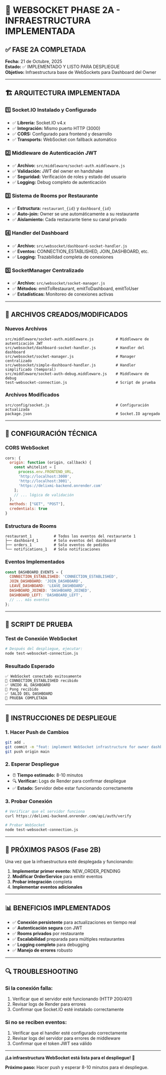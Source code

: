 # 🚀 WEBSOCKET PHASE 2A - INFRAESTRUCTURA IMPLEMENTADA

## ✅ **FASE 2A COMPLETADA**

**Fecha:** 21 de Octubre, 2025  
**Estado:** ✅ IMPLEMENTADO Y LISTO PARA DESPLIEGUE  
**Objetivo:** Infraestructura base de WebSockets para Dashboard del Owner

---

## 🏗️ **ARQUITECTURA IMPLEMENTADA**

### **1️⃣ Socket.IO Instalado y Configurado**
- ✅ **Librería:** Socket.IO v4.x
- ✅ **Integración:** Mismo puerto HTTP (3000)
- ✅ **CORS:** Configurado para frontend y desarrollo
- ✅ **Transports:** WebSocket con fallback automático

### **2️⃣ Middleware de Autenticación JWT**
- ✅ **Archivo:** `src/middleware/socket-auth.middleware.js`
- ✅ **Validación:** JWT del owner en handshake
- ✅ **Seguridad:** Verificación de roles y estado del usuario
- ✅ **Logging:** Debug completo de autenticación

### **3️⃣ Sistema de Rooms por Restaurante**
- ✅ **Estructura:** `restaurant_{id}` y `dashboard_{id}`
- ✅ **Auto-join:** Owner se une automáticamente a su restaurante
- ✅ **Aislamiento:** Cada restaurante tiene su canal privado

### **4️⃣ Handler del Dashboard**
- ✅ **Archivo:** `src/websocket/dashboard-socket-handler.js`
- ✅ **Eventos:** CONNECTION_ESTABLISHED, JOIN_DASHBOARD, etc.
- ✅ **Logging:** Trazabilidad completa de conexiones

### **5️⃣ SocketManager Centralizado**
- ✅ **Archivo:** `src/websocket/socket-manager.js`
- ✅ **Métodos:** emitToRestaurant, emitToDashboard, emitToUser
- ✅ **Estadísticas:** Monitoreo de conexiones activas

---

## 📁 **ARCHIVOS CREADOS/MODIFICADOS**

### **Nuevos Archivos**
```
src/middleware/socket-auth.middleware.js          # Middleware de autenticación JWT
src/websocket/dashboard-socket-handler.js         # Handler del dashboard
src/websocket/socket-manager.js                   # Manager centralizado
src/websocket/simple-dashboard-handler.js         # Handler simplificado (temporal)
src/middleware/socket-auth-debug.middleware.js    # Middleware de debug
test-websocket-connection.js                      # Script de prueba
```

### **Archivos Modificados**
```
src/config/socket.js                              # Configuración actualizada
package.json                                      # Socket.IO agregado
```

---

## 🔧 **CONFIGURACIÓN TÉCNICA**

### **CORS WebSocket**
```javascript
cors: {
  origin: function (origin, callback) {
    const whitelist = [
      process.env.FRONTEND_URL,
      'http://localhost:3000',
      'http://localhost:3001',
      'https://delixmi-backend.onrender.com'
    ];
    // ... lógica de validación
  },
  methods: ["GET", "POST"],
  credentials: true
}
```

### **Estructura de Rooms**
```
restaurant_1          # Todos los eventos del restaurante 1
├── dashboard_1       # Solo eventos del dashboard
├── orders_1          # Solo eventos de pedidos
└── notifications_1   # Solo notificaciones
```

### **Eventos Implementados**
```javascript
const DASHBOARD_EVENTS = {
  CONNECTION_ESTABLISHED: 'CONNECTION_ESTABLISHED',
  JOIN_DASHBOARD: 'JOIN_DASHBOARD',
  LEAVE_DASHBOARD: 'LEAVE_DASHBOARD',
  DASHBOARD_JOINED: 'DASHBOARD_JOINED',
  DASHBOARD_LEFT: 'DASHBOARD_LEFT',
  // ... más eventos
};
```

---

## 🧪 **SCRIPT DE PRUEBA**

### **Test de Conexión WebSocket**
```bash
# Después del despliegue, ejecutar:
node test-websocket-connection.js
```

### **Resultado Esperado**
```
✅ WebSocket conectado exitosamente
🎉 CONNECTION_ESTABLISHED recibido
✅ UNIDO AL DASHBOARD
🏓 Pong recibido
✅ SALIÓ DEL DASHBOARD
🎉 PRUEBA COMPLETADA
```

---

## 🚀 **INSTRUCCIONES DE DESPLIEGUE**

### **1. Hacer Push de Cambios**
```bash
git add .
git commit -m "feat: implement WebSocket infrastructure for owner dashboard (Phase 2A)"
git push origin main
```

### **2. Esperar Despliegue**
- ⏰ **Tiempo estimado:** 8-10 minutos
- 🔍 **Verificar:** Logs de Render para confirmar despliegue
- ✅ **Estado:** Servidor debe estar funcionando correctamente

### **3. Probar Conexión**
```bash
# Verificar que el servidor funciona
curl https://delixmi-backend.onrender.com/api/auth/verify

# Probar WebSocket
node test-websocket-connection.js
```

---

## 🎯 **PRÓXIMOS PASOS (Fase 2B)**

Una vez que la infraestructura esté desplegada y funcionando:

1. **Implementar primer evento:** NEW_ORDER_PENDING
2. **Modificar OrderService** para emitir eventos
3. **Probar integración** completa
4. **Implementar eventos adicionales**

---

## 📊 **BENEFICIOS IMPLEMENTADOS**

- ✅ **Conexión persistente** para actualizaciones en tiempo real
- ✅ **Autenticación segura** con JWT
- ✅ **Rooms privados** por restaurante
- ✅ **Escalabilidad** preparada para múltiples restaurantes
- ✅ **Logging completo** para debugging
- ✅ **Manejo de errores** robusto

---

## 🔍 **TROUBLESHOOTING**

### **Si la conexión falla:**
1. Verificar que el servidor esté funcionando (HTTP 200/401)
2. Revisar logs de Render para errores
3. Confirmar que Socket.IO esté instalado correctamente

### **Si no se reciben eventos:**
1. Verificar que el handler esté configurado correctamente
2. Revisar logs del servidor para errores de middleware
3. Confirmar que el token JWT sea válido

---

**¡La infraestructura WebSocket está lista para el despliegue!** 🚀

**Próximo paso:** Hacer push y esperar 8-10 minutos para el despliegue.
